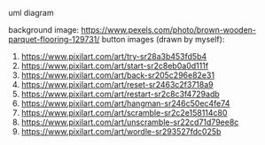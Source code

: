 uml diagram

background image:
https://www.pexels.com/photo/brown-wooden-parquet-flooring-129731/
button images (drawn by myself):
1. https://www.pixilart.com/art/try-sr28a3b453fd5b4
2. https://www.pixilart.com/art/start-sr2c8eb0a0d111f
3. https://www.pixilart.com/art/back-sr205c296e82e31
4. https://www.pixilart.com/art/reset-sr2463c2f3718a9
5. https://www.pixilart.com/art/restart-sr2c8c3f4729adb
6. https://www.pixilart.com/art/hangman-sr246c50ec4fe74
7. https://www.pixilart.com/art/scramble-sr2c2e158114c80
8. https://www.pixilart.com/art/unscramble-sr22cd71d79ee8c
9. https://www.pixilart.com/art/wordle-sr293527fdc025b